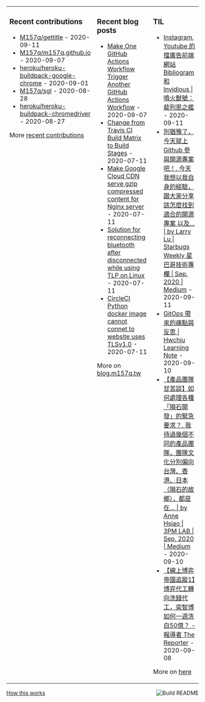 <table><tr><td valign="top">

### Recent contributions
<!-- recent_contributions starts -->
* [M157q/gettitle](https://github.com/M157q/gettitle) - 2020-09-11
* [M157q/m157q.github.io](https://github.com/M157q/m157q.github.io) - 2020-09-07
* [heroku/heroku-buildpack-google-chrome](https://github.com/heroku/heroku-buildpack-google-chrome) - 2020-09-01
* [M157q/sgl](https://github.com/M157q/sgl) - 2020-08-28
* [heroku/heroku-buildpack-chromedriver](https://github.com/heroku/heroku-buildpack-chromedriver) - 2020-08-27
<!-- recent_contributions ends -->
More [recent contributions](https://github.com/M157q/M157q/blob/main/recent_contributions.md)
</td><td valign="top">

### Recent blog posts
<!-- blog starts -->
* [Make One GitHub Actions Workflow Trigger Another GitHub Actions Workflow](https://blog.m157q.tw/posts/2020/07/16/make-one-github-actions-workflow-trigger-another-github-actions-workflow/) - 2020-09-07
* [Change from Travis CI Build Matrix to Build Stages](https://blog.m157q.tw/posts/2020/07/11/change-from-travis-ci-build-matrix-to-build-stages/) - 2020-07-11
* [Make Google Cloud CDN serve gzip compressed content for Nginx server](https://blog.m157q.tw/posts/2020/07/11/make-google-cloud-cdn-serve-gzip-compressed-content-for-nginx-server/) - 2020-07-11
* [Solution for reconnecting bluetooth after disconnected while using TLP on Linux](https://blog.m157q.tw/posts/2020/07/11/solution-for-reconnecting-bluetooth-after-disconnected-while-using-tlp-on-linux/) - 2020-07-11
* [CircleCI Python docker image cannot connet to website uses TLSv1.0](https://blog.m157q.tw/posts/2020/07/11/circleci-python-docker-image-cannot-connet-to-website-uses-tlsv1-0/) - 2020-07-11
<!-- blog ends -->
More on [blog.m157q.tw](https://blog.m157q.tw/)
</td><td valign="top">

### TIL
<!-- tils starts -->
* [Instagram, Youtube 的擋廣告前端網站 Bibliogram 和 Invidious | 噴火獸號：裴列恩之艦](https://github.com/M157q/m157q.github.io/issues/1204) - 2020-09-11
* [別猶豫了，今天就上 Github 參與開源專案吧！. 今天我想以我自身的經驗，跟大家分享 該怎麼找到適合的開源專案 以及… | by Larry Lu | Starbugs Weekly 星巴哥技術專欄 | Sep, 2020 | Medium](https://github.com/M157q/m157q.github.io/issues/1203) - 2020-09-11
* [GitOps 帶來的痛點與反思 | Hwchiu Learning Note](https://github.com/M157q/m157q.github.io/issues/1199) - 2020-09-10
* [【產品團隊甘苦談】如何處理各種「隕石開發」的緊急要求？. 我待過幾個不同的產品團隊，團隊文化分別偏向台灣、香港、日本（隕石的故鄉），都是在… | by Anne Hsiao | 3PM LAB | Sep, 2020 | Medium](https://github.com/M157q/m157q.github.io/issues/1198) - 2020-09-10
* [【線上博弈帝國追蹤1】博弈代工轉向洗錢代工，奕智博如何一週洗白50億？ - 報導者 The Reporter](https://github.com/M157q/m157q.github.io/issues/1197) - 2020-09-08
<!-- tils ends -->
More on [here](https://github.com/M157q/m157q.github.io/issues?q=is%3Aissue+is%3Aopen+sort%3Aupdated-desc)
</td></tr></table>

<a href="https://github.com/M157q/M157q/actions"><img src="https://github.com/M157q/M157q/workflows/Build%20README/badge.svg" align="right" alt="Build README"></a> <a href="https://simonwillison.net/2020/Jul/10/self-updating-profile-readme/">How this works</a>
